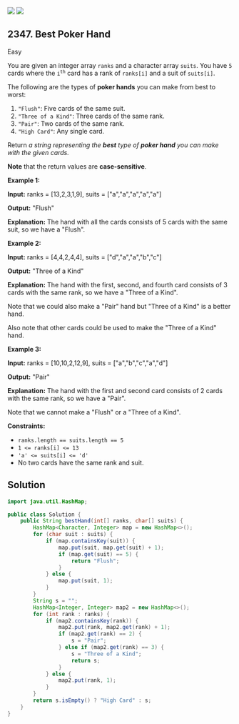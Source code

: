 [![](https://img.shields.io/github/stars/javadev/LeetCode-in-Java?label=Stars&style=flat-square)](https://github.com/javadev/LeetCode-in-Java)
[![](https://img.shields.io/github/forks/javadev/LeetCode-in-Java?label=Fork%20me%20on%20GitHub%20&style=flat-square)](https://github.com/javadev/LeetCode-in-Java/fork)

## 2347\. Best Poker Hand

Easy

You are given an integer array `ranks` and a character array `suits`. You have `5` cards where the <code>i<sup>th</sup></code> card has a rank of `ranks[i]` and a suit of `suits[i]`.

The following are the types of **poker hands** you can make from best to worst:

1.  `"Flush"`: Five cards of the same suit.
2.  `"Three of a Kind"`: Three cards of the same rank.
3.  `"Pair"`: Two cards of the same rank.
4.  `"High Card"`: Any single card.

Return _a string representing the **best** type of **poker hand** you can make with the given cards._

**Note** that the return values are **case-sensitive**.

**Example 1:**

**Input:** ranks = [13,2,3,1,9], suits = ["a","a","a","a","a"]

**Output:** "Flush"

**Explanation:** The hand with all the cards consists of 5 cards with the same suit, so we have a "Flush". 

**Example 2:**

**Input:** ranks = [4,4,2,4,4], suits = ["d","a","a","b","c"]

**Output:** "Three of a Kind"

**Explanation:** The hand with the first, second, and fourth card consists of 3 cards with the same rank, so we have a "Three of a Kind".

Note that we could also make a "Pair" hand but "Three of a Kind" is a better hand.

Also note that other cards could be used to make the "Three of a Kind" hand.

**Example 3:**

**Input:** ranks = [10,10,2,12,9], suits = ["a","b","c","a","d"]

**Output:** "Pair"

**Explanation:** The hand with the first and second card consists of 2 cards with the same rank, so we have a "Pair".

Note that we cannot make a "Flush" or a "Three of a Kind". 

**Constraints:**

*   `ranks.length == suits.length == 5`
*   `1 <= ranks[i] <= 13`
*   `'a' <= suits[i] <= 'd'`
*   No two cards have the same rank and suit.

## Solution

```java
import java.util.HashMap;

public class Solution {
    public String bestHand(int[] ranks, char[] suits) {
        HashMap<Character, Integer> map = new HashMap<>();
        for (char suit : suits) {
            if (map.containsKey(suit)) {
                map.put(suit, map.get(suit) + 1);
                if (map.get(suit) == 5) {
                    return "Flush";
                }
            } else {
                map.put(suit, 1);
            }
        }
        String s = "";
        HashMap<Integer, Integer> map2 = new HashMap<>();
        for (int rank : ranks) {
            if (map2.containsKey(rank)) {
                map2.put(rank, map2.get(rank) + 1);
                if (map2.get(rank) == 2) {
                    s = "Pair";
                } else if (map2.get(rank) == 3) {
                    s = "Three of a Kind";
                    return s;
                }
            } else {
                map2.put(rank, 1);
            }
        }
        return s.isEmpty() ? "High Card" : s;
    }
}
```